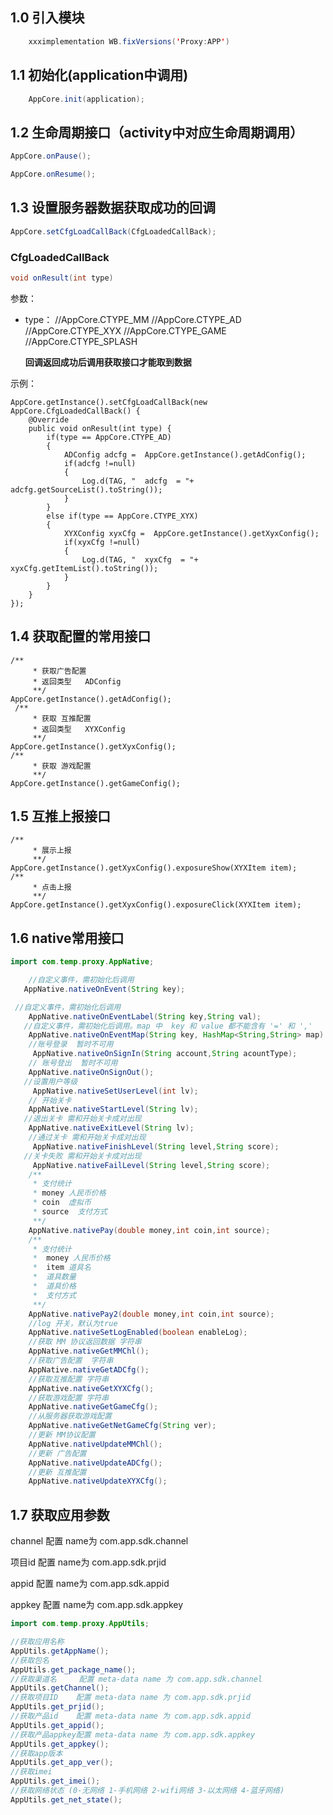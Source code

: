 ## 1.0 引入模块

```java
	xxximplementation WB.fixVersions('Proxy:APP')
```

## 1.1 初始化(application中调用)

```java
	AppCore.init(application);
```

## 1.2 生命周期接口（activity中对应生命周期调用）

```java
AppCore.onPause();

AppCore.onResume();
```

## 1.3 设置服务器数据获取成功的回调

```java
AppCore.setCfgLoadCallBack(CfgLoadedCallBack);
```

### CfgLoadedCallBack

```csharp
void onResult(int type) 
```

参数：

- type：  //AppCore.CTYPE_MM 
  //AppCore.CTYPE_AD 
  //AppCore.CTYPE_XYX 
  //AppCore.CTYPE_GAME 
  //AppCore.CTYPE_SPLASH 

  **回调返回成功后调用获取接口才能取到数据**

示例：

```
AppCore.getInstance().setCfgLoadCallBack(new AppCore.CfgLoadedCallBack() {
    @Override
    public void onResult(int type) {
        if(type == AppCore.CTYPE_AD)
        {
            ADConfig adcfg =  AppCore.getInstance().getAdConfig();
            if(adcfg !=null)
            {
                Log.d(TAG, "  adcfg  = "+ adcfg.getSourceList().toString());
            }
        }
        else if(type == AppCore.CTYPE_XYX)
        {
            XYXConfig xyxCfg =  AppCore.getInstance().getXyxConfig();
            if(xyxCfg !=null)
            {
                Log.d(TAG, "  xyxCfg  = "+ xyxCfg.getItemList().toString());
            }
        }
    }
});
```

## 1.4 获取配置的常用接口

```
/**
     * 获取广告配置
     * 返回类型   ADConfig
     **/
AppCore.getInstance().getAdConfig();    
 /**
     * 获取 互推配置
     * 返回类型   XYXConfig
     **/
AppCore.getInstance().getXyxConfig();
/**
     * 获取 游戏配置
     **/
AppCore.getInstance().getGameConfig();
```



## 1.5 互推上报接口

```
/**
     * 展示上报    
     **/
AppCore.getInstance().getXyxConfig().exposureShow(XYXItem item);  
/**
     * 点击上报    
     **/
AppCore.getInstance().getXyxConfig().exposureClick(XYXItem item);  
```

## 1.6 native常用接口

```java
import com.temp.proxy.AppNative;

    //自定义事件，需初始化后调用
   AppNative.nativeOnEvent(String key);

 //自定义事件，需初始化后调用
    AppNative.nativeOnEventLabel(String key,String val);
   //自定义事件，需初始化后调用。map 中  key 和 value 都不能含有 '=' 和 ','
    AppNative.nativeOnEventMap(String key, HashMap<String,String> map)
    //账号登录  暂时不可用
     AppNative.nativeOnSignIn(String account,String acountType);
    // 账号登出  暂时不可用
    AppNative.nativeOnSignOut();
   //设置用户等级
     AppNative.nativeSetUserLevel(int lv);
    // 开始关卡
    AppNative.nativeStartLevel(String lv);
   //退出关卡 需和开始关卡成对出现
    AppNative.nativeExitLevel(String lv);
    //通过关卡 需和开始关卡成对出现
     AppNative.nativeFinishLevel(String level,String score);
   //关卡失败 需和开始关卡成对出现
     AppNative.nativeFailLevel(String level,String score);
    /**
     * 支付统计
     * money 人民币价格
     * coin  虚拟币
     * source  支付方式
     **/
    AppNative.nativePay(double money,int coin,int source);
 	/**
     * 支付统计
     *  money 人民币价格
     *  item 道具名
     *  道具数量
     *  道具价格
     *  支付方式
     **/
    AppNative.nativePay2(double money,int coin,int source);
	//log 开关，默认为true
	AppNative.nativeSetLogEnabled(boolean enableLog);
	//获取 MM 协议返回数据 字符串
	AppNative.nativeGetMMChl();
	//获取广告配置  字符串
	AppNative.nativeGetADCfg();
	//获取互推配置 字符串
	AppNative.nativeGetXYXCfg();
	//获取游戏配置 字符串
	AppNative.nativeGetGameCfg();
	//从服务器获取游戏配置
	AppNative.nativeGetNetGameCfg(String ver);
	//更新 MM协议配置
	AppNative.nativeUpdateMMChl();
	//更新 广告配置
	AppNative.nativeUpdateADCfg();
	//更新 互推配置
	AppNative.nativeUpdateXYXCfg();
```



## 1.7 获取应用参数

channel 配置  name为 com.app.sdk.channel

项目id 配置  name为 com.app.sdk.prjid

appid 配置  name为 com.app.sdk.appid

appkey 配置  name为 com.app.sdk.appkey



```java
import com.temp.proxy.AppUtils;

//获取应用名称
AppUtils.getAppName();
//获取包名
AppUtils.get_package_name();
//获取渠道名		配置 meta-data name 为 com.app.sdk.channel
AppUtils.getChannel();
//获取项目ID	配置 meta-data name 为 com.app.sdk.prjid
AppUtils.get_prjid();
//获取产品id	配置 meta-data name 为 com.app.sdk.appid
AppUtils.get_appid();
//获取产品appkey配置 meta-data name 为 com.app.sdk.appkey
AppUtils.get_appkey();
//获取app版本
AppUtils.get_app_ver();
//获取imei
AppUtils.get_imei();
//获取网络状态 (0-无网络 1-手机网络 2-wifi网络 3-以太网络 4-蓝牙网络)
AppUtils.get_net_state();
```

### 



